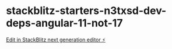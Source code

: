 # stackblitz-starters-n3txsd-dev-deps-angular-11-not-17

[Edit in StackBlitz next generation editor ⚡️](https://stackblitz.com/~/github.com/straiforos/stackblitz-starters-n3txsd-dev-deps-angular-11-not-17)